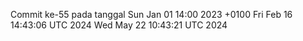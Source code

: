 Commit ke-55 pada tanggal Sun Jan 01 14:00 2023 +0100
Fri Feb 16 14:43:06 UTC 2024
Wed May 22 10:43:21 UTC 2024

